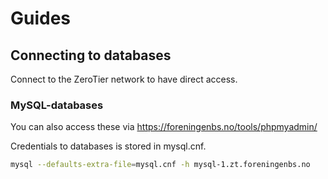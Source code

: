 # Guides

## Connecting to databases

Connect to the ZeroTier network to have direct access.

### MySQL-databases

You can also access these via https://foreningenbs.no/tools/phpmyadmin/

Credentials to databases is stored in mysql.cnf.

```bash
mysql --defaults-extra-file=mysql.cnf -h mysql-1.zt.foreningenbs.no
```
